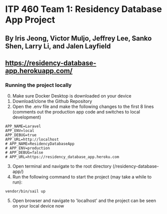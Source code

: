 # ITP 460 Team 1: Residency Database App Project
## By Iris Jeong, Victor Muljo, Jeffrey Lee, Sanko Shen, Larry Li, and Jalen Layfield 
## https://residency-database-app.herokuapp.com/

### Running the project locally
0. Make sure Docker Desktop is downloaded on your device
1. Download/clone the Github Repository
2. Open the .env file and make the following changes to the first 8 lines (comments out the production app code and switches to local development)
```
APP_NAME=Laravel
APP_ENV=local
APP_DEBUG=true
APP_URL=http://localhost
# APP_NAME=ResidencyDatabaseApp
# APP_ENV=production
# APP_DEBUG=false
# APP_URL=https://residency_database_app.heroku.com
```
3. Open terminal and navigate to the root directory (/residency-database-app/)
4. Run the following command to start the project (may take a while to run): 
```
vendor/bin/sail up
```
5. Open browser and navigate to 'localhost' and the project can be seen on your local device now


